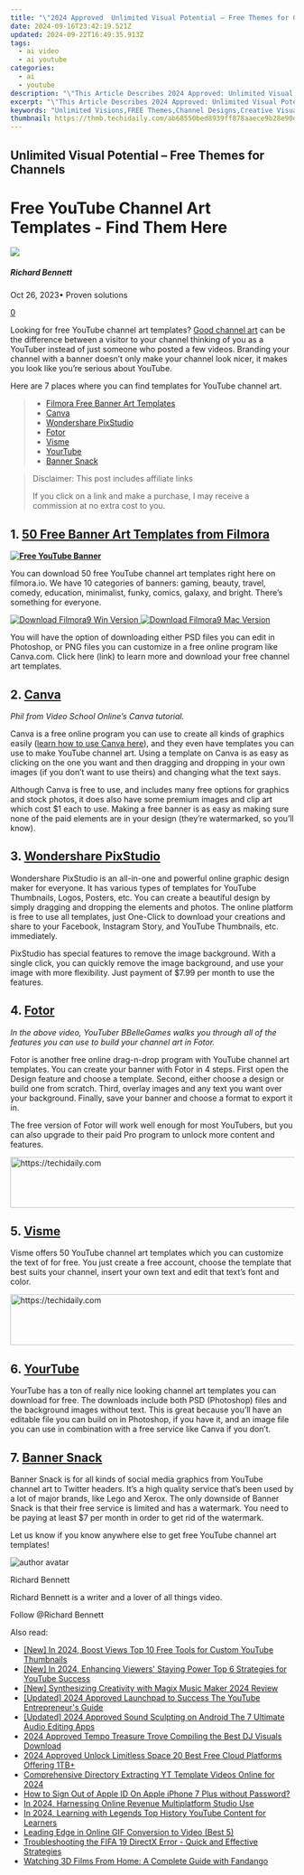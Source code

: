 ```yaml
---
title: "\"2024 Approved  Unlimited Visual Potential – Free Themes for Channels\""
date: 2024-09-16T23:42:19.521Z
updated: 2024-09-22T16:49:35.913Z
tags:
  - ai video
  - ai youtube
categories:
  - ai
  - youtube
description: "\"This Article Describes 2024 Approved: Unlimited Visual Potential – Free Themes for Channels\""
excerpt: "\"This Article Describes 2024 Approved: Unlimited Visual Potential – Free Themes for Channels\""
keywords: "Unlimited Visions,FREE Themes,Channel Designs,Creative Visualization,Free Theme Access,Custom Channels,Visionary Themes"
thumbnail: https://thmb.techidaily.com/ab68550bed8939ff878aaece9b28e90d8b0465006aaa80a48dab2ef20ecc47cd.jpg
---
```


## Unlimited Visual Potential – Free Themes for Channels

# Free YouTube Channel Art Templates - Find Them Here

![](https://images.wondershare.com/filmora/article-images/richard-bennett.jpg)

##### Richard Bennett

 Oct 26, 2023• Proven solutions

[0](#commentsBoxSeoTemplate)

Looking for free YouTube channel art templates? [Good channel art](https://tools.techidaily.com/wondershare/filmora/download/) can be the difference between a visitor to your channel thinking of you as a YouTuber instead of just someone who posted a few videos. Branding your channel with a banner doesn’t only make your channel look nicer, it makes you look like you’re serious about YouTube.

Here are 7 places where you can find templates for YouTube channel art.

> * [Filmora Free Banner Art Templates](#filmora)
> * [Canva](#canva)
> * [Wondershare PixStudio](#PixStudio)
> * [Fotor](#fotor)
> * [Visme](#visme)
> * [YourTube](#yourtube)
> * [Banner Snack](#bannersnack)

>  Disclaimer: This post includes affiliate links
>
>  If you click on a link and make a purchase, I may receive a commission at no extra cost to you.
>

## 1\. [50 Free Banner Art Templates from Filmora](https://tools.techidaily.com/wondershare/filmora/download/)

[**![Free YouTube Banner](https://images.wondershare.com/filmora/article-images/50-free-youtube-banners-banner.jpg)**](https://www.filmora.io/youtube-channel-art?utm%5Fsource=filmora.io%5Fblog%5F50Free%5Fbanners&utm%5Fmedium=blog%5Fbanners&utm%5Fcampaign=50%5Ffree%5Fbanners)

You can download 50 free YouTube channel art templates right here on filmora.io. We have 10 categories of banners: gaming, beauty, travel, comedy, education, minimalist, funky, comics, galaxy, and bright. There’s something for everyone.

[![Download Filmora9 Win Version](https://images.wondershare.com/filmora/guide/download-btn-win.jpg) ](https://tools.techidaily.com/wondershare/filmora/download/) [![Download Filmora9 Mac Version](https://images.wondershare.com/filmora/guide/download-btn-mac.jpg) ](https://tools.techidaily.com/wondershare/filmora/download/)

You will have the option of downloading either PSD files you can edit in Photoshop, or PNG files you can customize in a free online program like Canva.com. Click here (link) to learn more and download your free channel art templates.

## 2\. [Canva](https://www.canva.com)

_Phil from Video School Online’s Canva tutorial._

Canva is a free online program you can use to create all kinds of graphics easily ([learn how to use Canva here](https://www.filmora.io/community-blog/how-to-make-a-youtube-banner-for-free-using-canva-116.html)), and they even have templates you can use to make YouTube channel art. Using a template on Canva is as easy as clicking on the one you want and then dragging and dropping in your own images (if you don’t want to use theirs) and changing what the text says.

Although Canva is free to use, and includes many free options for graphics and stock photos, it does also have some premium images and clip art which cost $1 each to use. Making a free banner is as easy as making sure none of the paid elements are in your design (they’re watermarked, so you’ll know).

## 3\. [Wondershare PixStudio](https://tools.techidaily.com/wondershare/fotophire/download/)

Wondershare PixStudio is an all-in-one and powerful online graphic design maker for everyone. It has various types of templates for YouTube Thumbnails, Logos, Posters, etc. You can create a beautiful design by simply dragging and dropping the elements and photos. The online platform is free to use all templates, just One-Click to download your creations and share to your Facebook, Instagram Story, and YouTube Thumbnails, etc. immediately.

PixStudio has special features to remove the image background. With a single click, you can quickly remove the image background, and use your image with more flexibility. Just payment of $7.99 per month to use the features.

## 4\. [Fotor](https://www.fotor.com/features/youtube.html)

_In the above video, YouTuber BBelleGames walks you through all of the features you can use to build your channel art in Fotor._

Fotor is another free online drag-n-drop program with YouTube channel art templates. You can create your banner with Fotor in 4 steps. First open the Design feature and choose a template. Second, either choose a design or build one from scratch. Third, overlay images and any text you want over your background. Finally, save your banner and choose a format to export it in.

The free version of Fotor will work well enough for most YouTubers, but you can also upgrade to their paid Pro program to unlock more content and features.

<!-- affiliate ads begin -->
<a href="https://appsumo.8odi.net/c/5597632/2075471/7443" target="_top" id="2075471">
  <img src="//a.impactradius-go.com/display-ad/7443-2075471" border="0" alt="https://techidaily.com" width="728" height="90"/>
</a>
<img height="0" width="0" src="https://appsumo.8odi.net/i/5597632/2075471/7443" style="position:absolute;visibility:hidden;" border="0" />
<!-- affiliate ads end -->

## 5\. [Visme](http://blog.visme.co/youtube-banner-template/)

Visme offers 50 YouTube channel art templates which you can customize the text of for free. You just create a free account, choose the template that best suits your channel, insert your own text and edit that text’s font and color.

<!-- affiliate ads begin -->
<a href="https://appsumo.8odi.net/c/5597632/2094483/7443" target="_top" id="2094483">
  <img src="//a.impactradius-go.com/display-ad/7443-2094483" border="0" alt="https://techidaily.com" width="728" height="90"/>
</a>
<img height="0" width="0" src="https://appsumo.8odi.net/i/5597632/2094483/7443" style="position:absolute;visibility:hidden;" border="0" />
<!-- affiliate ads end -->

## 6\. [YourTube](http://yourtubetheme.com/youtube-channel-art-templates/)

YourTube has a ton of really nice looking channel art templates you can download for free. The downloads include both PSD (Photoshop) files and the background images without text. This is great because you’ll have an editable file you can build on in Photoshop, if you have it, and an image file you can use in combination with a free service like Canva if you don’t.

## 7\. [Banner Snack](https://www.bannersnack.com/youtube.html)

Banner Snack is for all kinds of social media graphics from YouTube channel art to Twitter headers. It’s a high quality service that’s been used by a lot of major brands, like Lego and Xerox. The only downside of Banner Snack is that their free service is limited and has a watermark. You need to be paying at least $7 per month in order to get rid of the watermark.

Let us know if you know anywhere else to get free YouTube channel art templates!

![author avatar](https://images.wondershare.com/filmora/article-images/richard-bennett.jpg)

Richard Bennett

Richard Bennett is a writer and a lover of all things video.

Follow @Richard Bennett

<ins class="adsbygoogle"
     style="display:block"
     data-ad-format="autorelaxed"
     data-ad-client="ca-pub-7571918770474297"
     data-ad-slot="1223367746"></ins>

<ins class="adsbygoogle"
     style="display:block"
     data-ad-client="ca-pub-7571918770474297"
     data-ad-slot="8358498916"
     data-ad-format="auto"
     data-full-width-responsive="true"></ins>

<span class="atpl-alsoreadstyle">Also read:</span>
<div><ul>
<li><a href="https://youtube-lab.techidaily.com/n-2024-boost-views-top-10-free-tools-for-custom-youtube-thumbnails/"><u>[New] In 2024, Boost Views Top 10 Free Tools for Custom YouTube Thumbnails</u></a></li>
<li><a href="https://youtube-lab.techidaily.com/n-2024-enhancing-viewers-staying-power-top-6-strategies-for-youtube-success/"><u>[New] In 2024, Enhancing Viewers' Staying Power Top 6 Strategies for YouTube Success</u></a></li>
<li><a href="https://some-guidance.techidaily.com/new-synthesizing-creativity-with-magix-music-maker-2024-review/"><u>[New] Synthesizing Creativity with Magix Music Maker 2024 Review</u></a></li>
<li><a href="https://youtube-lab.techidaily.com/ed-2024-approved-launchpad-to-success-the-youtube-entrepreneurs-guide/"><u>[Updated] 2024 Approved Launchpad to Success The YouTube Entrepreneur's Guide</u></a></li>
<li><a href="https://screen-video-capture.techidaily.com/updated-2024-approved-sound-sculpting-on-android-the-7-ultimate-audio-editing-apps/"><u>[Updated] 2024 Approved Sound Sculpting on Android The 7 Ultimate Audio Editing Apps</u></a></li>
<li><a href="https://youtube-help.techidaily.com/2024-approved-tempo-treasure-trove-compiling-the-best-dj-visuals-download/"><u>2024 Approved Tempo Treasure Trove Compiling the Best DJ Visuals Download</u></a></li>
<li><a href="https://some-skills.techidaily.com/2024-approved-unlock-limitless-space-20-best-free-cloud-platforms-offering-1tbplus/"><u>2024 Approved Unlock Limitless Space 20 Best Free Cloud Platforms Offering 1TB+</u></a></li>
<li><a href="https://youtube-lab.techidaily.com/ehensive-directory-extracting-yt-template-videos-online-for-2024/"><u>Comprehensive Directory Extracting YT Template Videos Online for 2024</u></a></li>
<li><a href="https://apple-account.techidaily.com/how-to-sign-out-of-apple-id-on-apple-iphone-7-plus-without-password-by-drfone-ios/"><u>How to Sign Out of Apple ID On Apple iPhone 7 Plus without Password?</u></a></li>
<li><a href="https://youtube-lab.techidaily.com/24-harnessing-online-revenue-multiplatform-studio-use/"><u>In 2024, Harnessing Online Revenue Multiplatform Studio Use</u></a></li>
<li><a href="https://youtube-lab.techidaily.com/24-learning-with-legends-top-history-youtube-content-for-learners/"><u>In 2024, Learning with Legends Top History YouTube Content for Learners</u></a></li>
<li><a href="https://extra-lessons.techidaily.com/leading-edge-in-online-gif-conversion-to-video-best-5/"><u>Leading Edge in Online GIF Conversion to Video (Best 5)</u></a></li>
<li><a href="https://win-blog.techidaily.com/troubleshooting-the-fifa-19-directx-error-quick-and-effective-strategies/"><u>Troubleshooting the FIFA 19 DirectX Error - Quick and Effective Strategies</u></a></li>
<li><a href="https://techno-recovery.techidaily.com/watching-3d-films-from-home-a-complete-guide-with-fandango/"><u>Watching 3D Films From Home: A Complete Guide with Fandango</u></a></li>
</ul></div>

